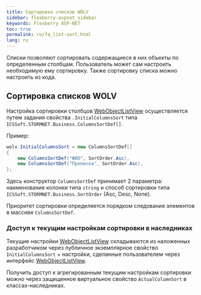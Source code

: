 ```yaml
---
title: Сортировка списков WOLV
sidebar: flexberry-aspnet_sidebar
keywords: Flexberry ASP-NET
toc: true
permalink: ru/fa_list-sort.html
lang: ru
---
```


Списки позволяют сортировать содержащиеся в них объекты по определенным столбцам. Пользователь может сам настроить необходимую ему сортировку. Также сортировку списка можно настроить из кода.

## Сортировка списков WOLV

Настройка сортировки столбцов [WebObjectListView](fa_web-object-list-view.html) осуществляется путем задания свойства `.InitialColumnsSort` типа `ICSSoft.STORMNET.Business.ColumnsSortDef[]`.

Пример:

```csharp
wolv.InitialColumnsSort = new ColumnsSortDef[] 
{
    new ColumnsSortDef("ФИО", SortOrder.Asc),
    new ColumnsSortDef("Прописка", SortOrder.Asc),
};
```

Здесь конструктор `ColumnsSortDef` принимает 2 параметра: наименование колонки типа `string` и способ сортировки типа `ICSSoft.STORMNET.Business.SortOrder` (Asc, Desc, None).

Приоритет сортировки определяется порядком следования элементов в массиве `ColumnsSortDef`.

### Доступ к текущим настройкам сортировки в наследниках

Текущие настройки [WebObjectListView](fa_web-object-list-view.html) складываются из наложенных разработчиком через публичное экземплярное свойство `InitialColumnsSort` + настройки, сделанные пользователем через интерфейс [WebObjectListView](fa_web-object-list-view.html).

Получить доступ к агрегированным текущим настройкам сортировки можно через защищенное виртуальное свойство `ActualColumnSort` в классах-наследниках.

